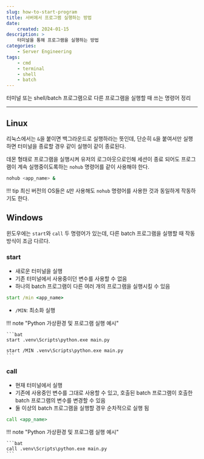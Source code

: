 ```yaml
---
slug: how-to-start-program
title: 서버에서 프로그램 실행하는 방법
date:
    created: 2024-01-15
description: >
    터미널을 통해 프로그램을 실행하는 방법
categories:
    - Server Engineering
tags:
    - cmd
    - terminal
    - shell
    - batch
---
```


터미널 또는 shell/batch 프로그램으로 다른 프로그램을 실행할 때 쓰는 명령어 정리  

<!-- more -->

---

## Linux

리눅스에서는 `&`을 붙이면 백그라운드로 실행하라는 뜻인데, 단순히 `&`을 붙여서만 실행하면 터미널을 종료할 경우 같이 실행이 같이 종료된다.  

데몬 형태로 프로그램을 실행시켜 유저의 로그아웃으로인해 세션이 종료 되어도 프로그램이 계속 실행중이도록하는 `nohub` 명령어를 같이 사용해야 한다.  

```bash
nohub <app_name> &
```

!!! tip
    최신 버전의 OS들은 `&`만 사용해도 `nohub` 명령어를 사용한 것과 동일하게 작동하기도 한다.  

## Windows

윈도우에는 `start`와 `call` 두 명령어가 있는데, 다른 batch 프로그램을 실행할 때 작동 방식이 조금 다르다.  

### start

- 새로운 터미널을 실행
- 기존 터미널에서 사용중이던 변수를 사용할 수 없음
- 하나의 batch 프로그램이 다른 여러 개의 프로그램을 실행시킬 수 있음

```bat
start /min <app_name>
```

- `/MIN`: 최소화 실행

!!! note "Python 가상환경 및 프로그램 실행 예시"

    ```bat
    start .venv\Scripts\python.exe main.py

    start /MIN .venv\Scripts\python.exe main.py
    ```

### call

- 현재 터미널에서 실행
- 기존에 사용중인 변수를 그대로 사용할 수 있고, 호출된 batch 프로그램이 호출한 batch 프로그램의 변수를 변경할 수 있음
- 둘 이상의 batch 프로그램을 실행할 경우 순차적으로 실행 됨

```bat
call <app_name>
```

!!! note "Python 가상환경 및 프로그램 실행 예시"

    ```bat
    call .venv\Scripts\python.exe main.py
    ```